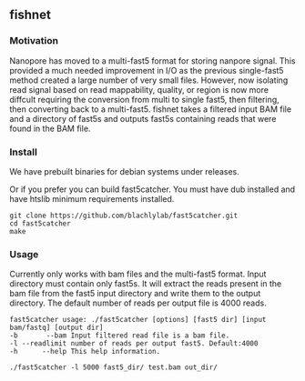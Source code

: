 ## fishnet

### Motivation
Nanopore has moved to a multi-fast5 format for storing nanpore signal.
This provided a much needed improvement in I/O as the previous single-fast5 method
created a large number of very small files. However, now isolating read signal based on 
read mappability, quality, or region is now more diffcult requiring the conversion from 
multi to single fast5, then filtering, then converting back to a multi-fast5. fishnet takes a 
filtered input BAM file and a directory of fast5s and outputs fast5s containing reads 
that were found in the BAM file.

### Install
We have prebuilt binaries for debian systems under releases.

Or if you prefer you can build fast5catcher. 
You must have dub installed and have htslib minimum requirements installed.

```
git clone https://github.com/blachlylab/fast5catcher.git
cd fast5catcher
make
```

### Usage

Currently only works with bam files  and the multi-fast5 format. Input directory must contain only fast5s.
It will extract the reads present in the bam file from the fast5 input directory and write them to the output directory.
The default number of reads per output file is 4000 reads.

```
fast5catcher usage: ./fast5catcher [options] [fast5 dir] [input bam/fastq] [output dir]
-b       --bam Input filtered read file is a bam file.
-l --readlimit number of reads per output fast5. Default:4000
-h      --help This help information.

./fast5catcher -l 5000 fast5_dir/ test.bam out_dir/
```
